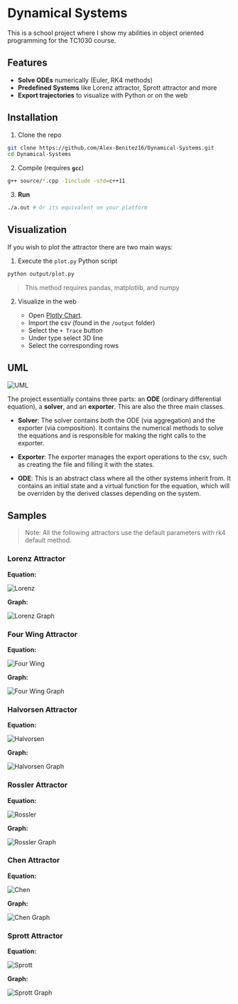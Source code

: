 # Dynamical Systems

This is a school project where I show my abilities in object oriented programming for the TC1030 course.

## Features

- **Solve ODEs** numerically (Euler, RK4 methods)
- **Predefined Systems** like Lorenz attractor, Sprott attractor and more
- **Export trajectories** to visualize with Python or on the web

## Installation

1. Clone the repo

```bash
git clone https://github.com/Alex-Benitez16/Dynamical-Systems.git
cd Dynamical-Systems
```

2. Compile (requires **`gcc`**)

```bash
g++ source/*.cpp -Iinclude -std=c++11
```

3. **Run**

```bash
./a.out # Or its equivalent on your platform
```

## Visualization

If you wish to plot the attractor there are two main ways:

1. Execute the `plot.py` Python script

```bash
python output/plot.py
```

> This method requires pandas, matplotlib, and numpy

2. Visualize in the web

    - Open [Plotly Chart](https://chart-studio.plotly.com/create/#/).
    - Import the csv (found in the `/output` folder)
    - Select the `+ Trace` button
    - Under type select 3D line
    - Select the corresponding rows

## UML

![UML](./uml.png)

The project essentially contains three parts: an **ODE** (ordinary differential equation), a **solver**, and an **exporter**. This are also the three main classes. 

- **Solver**: The solver contains both the ODE (via aggregation) and the exporter (via composition). It contains the numerical methods to solve the equations and is responsible for making the right calls to the exporter.

- **Exporter**: The exporter manages the export operations to the csv, such as creating the file and filling it with the states.

- **ODE**: This is an abstract class where all the other systems inherit from. It contains an initial state and a virtual function for the equation, which will be overriden by the derived classes depending on the system.

## Samples

> Note: All the following attractors use the default parameters with rk4 default method.

### Lorenz Attractor

**Equation:**

![Lorenz](./img/CodeCogsEqn.png)

**Graph:**

![Lorenz Graph](./img/p_lorenz.png)

### Four Wing Attractor

**Equation:**

![Four Wing](./img/four_wing.png)

**Graph:**

![Four Wing Graph](./img/p_four_wings.png)


### Halvorsen Attractor

**Equation:**

![Halvorsen](./img/halvorsen.png)

**Graph:**

![Halvorsen Graph](./img/p_halvorsen.png)


### Rossler Attractor

**Equation:**

![Rossler](./img/rossler.png)

**Graph:**

![Rossler Graph](./img/p_rossler.png)


### Chen Attractor

**Equation:**

![Chen](./img/chen.png)

**Graph:**

![Chen Graph](./img/p_chen.png)


### Sprott Attractor

**Equation:**

![Sprott](./img/sprott.png)

**Graph:**

![Sprott Graph](./img/p_sprott.png)
